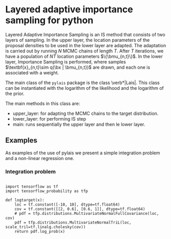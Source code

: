 # Layered adaptive importance sampling for python


Layered Adaptive Importance Sampling is an IS method that consists of two layers of sampling. In the upper layer, the location parameters of the proposal densities to be used in the lower layer are adapted. The adaptation is carried out by running $N$ MCMC chains of length $T$. After $T$ iterations, we have a population of $NT$ location parameters $\{\bmu_{n,t}\}$. In the lower layer, Importance Sampling is performed, where samples $\textbf{x}_{n,t}\sim q(\bx | \bmu_{n,t})$ are drawn, and each one is associated with a weight.


The main class of the `pylais` package is the class \verb*|Lais|. This class can be instantiated with the logarithm of the likelihood and the logarithm of the prior.

The main methods in this class are:
- upper_layer: for adapting the MCMC chains to the target distribution.
- lower_layer: for performing IS step
- main: runs sequentially the upper layer and then le lower layer.

## Examples
As examples of the use of pylais we present a simple integration problem and a non-linear regression one.

### Integration problem
```{python}

import tensorflow as tf
import tensorflow_probability as tfp

def logtarget(x):
    loc = tf.constant([-10, 10], dtype=tf.float64)
    cov = tf.constant([[2, 0.6], [0.6, 1]], dtype=tf.float64)
    # pdf = tfp.distributions.MultivariateNormalFullCovariance(loc, cov)
    pdf = tfp.distributions.MultivariateNormalTriL(loc, scale_tril=tf.linalg.cholesky(cov))
    return pdf.log_prob(x)
```
